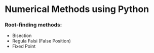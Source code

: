 # Numerical Methods using Python

### Root-finding methods:
- Bisection
- Regula Falsi (False Position)
- Fixed Point
